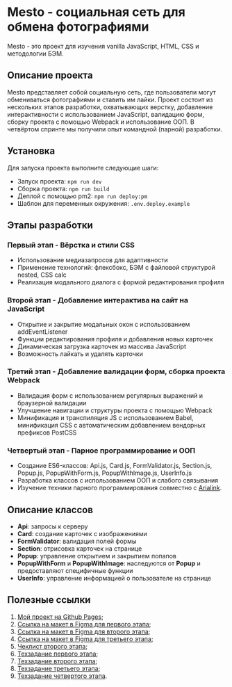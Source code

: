 # Mesto - социальная сеть для обмена фотографиями

Mesto - это проект для изучения vanilla JavaScript, HTML, CSS и методологии БЭМ.

## Описание проекта

Mesto представляет собой социальную сеть, где пользователи могут обмениваться фотографиями и ставить им лайки. Проект состоит из нескольких этапов разработки, охватывающих верстку, добавление интерактивности с использованием JavaScript, валидацию форм, сборку проекта с помощью Webpack и использование ООП.
В четвёртом спринте мы получили опыт командной (парной) разработки.

## Установка

Для запуска проекта выполните следующие шаги:

- Запуск проекта: `npm run dev`
- Сборка проекта: `npm run build`
- Деплой c помощью pm2: `npm run deploy:pm`
- Шаблон для переменных окружения: `.env.deploy.example`

## Этапы разработки

### Первый этап - Вёрстка и стили CSS

- Использование медиазапросов для адаптивности
- Применение технологий: флексбокс, БЭМ с файловой структурой nested, CSS calc
- Реализация модального диалога с формой редактирования профиля

### Второй этап - Добавление интерактива на сайт на JavaScript

- Открытие и закрытие модальных окон с использованием addEventListener
- Функции редактирования профиля и добавления новых карточек
- Динамическая загрузка карточек из массива JavaScript
- Возможность лайкать и удалять карточки

### Третий этап - Добавление валидации форм, сборка проекта Webpack

- Валидация форм с использованием регулярных выражений и браузерной валидации
- Улучшение навигации и структуры проекта с помощью Webpack
- Минификация и транспиляция JS с использованием Babel, минификация CSS с автоматическим добавлением вендорных префиксов PostCSS

### Четвертый этап - Парное программирование и ООП

- Создание ES6-классов: Api.js, Сard.js, FormValidator.js, Section.js, Popup.js, PopupWithForm.js, PopupWithImage.js, UserInfo.js
- Разработка классов с использованием ООП и слабого связывания
- Изучение техники парного программирования совместно с [Arialink](https://github.com/Aria1ink).

## Описание классов

- **Api**: запросы к серверу
- **Card**: создание карточек с изображениями
- **FormValidator**: валидация полей формы
- **Section**: отрисовка карточек на странице
- **Popup**: управление открытием и закрытием попапов
- **PopupWithForm** и **PopupWithImage**: наследуются от **Popup** и предоставляют специфичные функции
- **UserInfo**: управление информацией о пользователе на странице

## Полезные ссылки

1. [Мой проект на Github Pages](https://margo-yunanova.github.io/mesto-project);
1. [Ссылка на макет в Figma для первого этапа](https://www.figma.com/file/2cn9N9jSkmxD84oJik7xL7/JavaScript.-Sprint-4?node-id=28212%3A155);
1. [Ссылка на макет в Figma для второго этапа](https://www.figma.com/file/bjyvbKKJN2naO0ucURl2Z0/JavaScript.-Sprint-5);
1. [Ссылка на макет в Figma для третьего этапа](https://www.figma.com/file/kRVLKwYG3d1HGLvh7JFWRT/JavaScript.-Sprint-6?node-id=0%3A1);
1. [Чеклист второго этапа](https://code.s3.yandex.net/web-developer/checklists-pdf/web-plus/checklist-4.pdf);
1. [Техзадание первого этапа](https://code.s3.yandex.net/web-plus/static/second-month/mesto-project/index.html);
1. [Техзадание второго этапа](https://code.s3.yandex.net/web-plus/static/third-month/mesto-project/index.html);
1. [Техзадание третьего этапа](https://code.s3.yandex.net/web-developer/checklists-pdf/web-plus/checklist-8.pdf);
1. [Техзадание четвертого этапа](https://code.s3.yandex.net/web-developer/checklists-pdf/web-plus/checklist-10.pdf).

